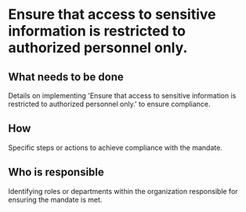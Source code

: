 # Ensure that access to sensitive information is restricted to authorized personnel only.

## What needs to be done

Details on implementing 'Ensure that access to sensitive information is restricted to authorized personnel only.' to ensure compliance.

## How

Specific steps or actions to achieve compliance with the mandate.

## Who is responsible

Identifying roles or departments within the organization responsible for ensuring the mandate is met.

